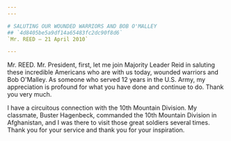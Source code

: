 ```yaml
---
---

# SALUTING OUR WOUNDED WARRIORS AND BOB O'MALLEY
## `4d8405be5a9df14a65483fc2dc90f8d6`
`Mr. REED — 21 April 2010`

---
```



Mr. REED. Mr. President, first, let me join Majority Leader Reid in 
saluting these incredible Americans who are with us today, wounded 
warriors and Bob O'Malley. As someone who served 12 years in the U.S. 
Army, my appreciation is profound for what you have done and continue 
to do. Thank you very much.

I have a circuitous connection with the 10th Mountain Division. My 
classmate, Buster Hagenbeck, commanded the 10th Mountain Division in 
Afghanistan, and I was there to visit those great soldiers several 
times. Thank you for your service and thank you for your inspiration.
